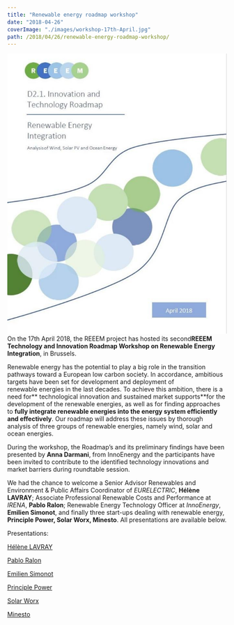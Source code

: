 ```yaml
---
title: "Renewable energy roadmap workshop"
date: "2018-04-26"
coverImage: "./images/workshop-17th-April.jpg"
path: /2018/04/26/renewable-energy-roadmap-workshop/
---
```


![Renewable energy roadmap report](./images/workshop-17th-April.jpg)On the 17th April 2018, the REEEM project has hosted its second**REEEM Technology and Innovation Roadmap Workshop on Renewable Energy Integration**, in Brussels.

Renewable energy has the potential to play a big role in the transition pathways toward a European low carbon society. In accordance, ambitious targets have been set for development and deployment of renewable energies in the last decades. To achieve this ambition, there is a need for** technological innovation and sustained market supports**for the development of the renewable energies, as well as for finding approaches to **fully integrate renewable energies into the energy system efficiently and effectively**. Our roadmap will address these issues by thorough analysis of three groups of renewable energies, namely wind, solar and ocean energies.

During the workshop, the Roadmap’s and its preliminary findings have been presented by **Anna Darmani**, from InnoEnergy and the participants have been invited to contribute to the identified technology innovations and market barriers during roundtable session.

We had the chance to welcome a Senior Advisor Renewables and Environment & Public Affairs Coordinator of _EURELECTRIC_, **Hélène LAVRAY**; Associate Professional Renewable Costs and Performance at _IRENA_, **Pablo Ralon**; Renewable Energy Technology Officer at _InnoEnergy_, **Emilien Simonot**, and finally three start-ups dealing with renewable energy, **Principle Power, Solar Worx, Minesto**. All presentations are available below.

Presentations:

[Hélène LAVRAY](../uploads/2018/04/Helene-Lavray-Eurelectric.pdf)

[Pablo Ralon](../uploads/2018/04/Pablo-Ralon-IRENA.pdf)

[Emilien Simonot](../uploads/2018/04/Emilien-Simonot-InnoEnergy.pdf)

[Principle Power](../uploads/2018/04/Guillaume-Ardoise-PPI.pdf)

[Solar Worx](../uploads/2018/04/SolarWorx-REEEM_Workshop.pdf)

[Minesto](../uploads/2018/04/Minesto-REEEM_Workshop.pdf)
